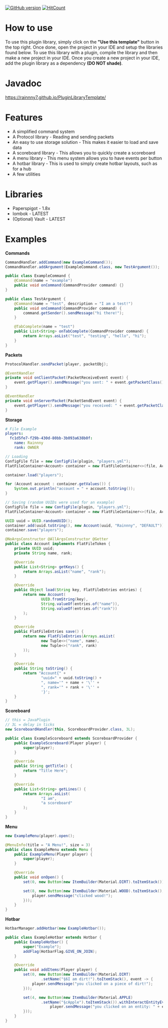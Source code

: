 [![GitHub version](https://badge.fury.io/gh/Rainnny7%2FPluginLibraryTemplate.svg)](https://badge.fury.io/gh/Rainnny7%2FPluginLibraryTemplate)
[![HitCount](http://hits.dwyl.com/Rainnny7/PluginLibraryTemplate.svg)](http://hits.dwyl.com/Rainnny7/PluginLibraryTemplate)

# How to use
To use this plugin library, simply click on the **"Use this template"** button in the top right. Once done, open the project
in your IDE and setup the libraries found below. To use this library with a plugin, compile the library and then make a new
project in your IDE. Once you create a new project in your IDE, add the plugin library as a dependency **(DO NOT shade)**.

# Javadoc
https://rainnny7.github.io/PluginLibraryTemplate/

# Features
* A simplified command system
* A Protocol library - Reading and sending packets
* An easy to use storage solution - This makes it easier to load and save data
* A scoreboard library - This allows you to quickly create a scoreboard
* A menu library - This menu system allows you to have events per button
* A hotbar library - This is used to simply create hotbar layouts, such as for a hub
* A few utilities

# Libraries
* Paperspigot - 1.8x
* lombok - LATEST
* (Optional) Vault - LATEST

# Examples

**Commands**
```java
CommandHandler.addCommand(new ExampleCommand());
CommandHandler.addArgument(ExampleCommand.class, new TestArgument());
```
```java
public class ExampleCommand {
    @Command(name = "example")
    public void onCommand(CommandProvider command) {}
}
```
```java
public class TestArgument {
    @Command(name = "test", description = "I am a test!")
    public void onCommand(CommandProvider command) {
        command.getSender().sendMessage("hi there!");
    }

    @TabComplete(name = "test")
    public List<String> onTabComplete(CommandProvider command) {
        return Arrays.asList("test", "testing", "hello", "hi");
    }
}
```

**Packets**
```java
ProtocolHandler.sendPacket(player, packetObj);
```
```java
@EventHandler
private void onClientPacket(PacketReceiveEvent event) {
    event.getPlayer().sendMessage("you sent: " + event.getPacketClass().getClass().getSimpleName());
}

@EventHandler
private void onServerPacket(PacketSendEvent event) {
    event.getPlayer().sendMessage("you received: " + event.getPacketClass().getClass().getSimpleName());
}
```

**Storage**
```yaml
# File Example
players:
  fc1d5fe7-f29b-430d-80bb-3b093a638b0f:
    name: Rainnny
    rank: OWNER
```
```java
// Loading
ConfigFile file = new ConfigFile(plugin, "players.yml");
FlatFileContainer<Account> container = new FlatFileContainer<>(file, Account.class);

container.load("players");

for (Account account : container.getValues()) {
    System.out.println("account = " + account.toString());
}
```
```java
// Saving (random UUIDs were used for an example)
ConfigFile file = new ConfigFile(plugin, "players.yml");
FlatFileContainer<Account> container = new FlatFileContainer<>(file, Account.class);

UUID uuid = UUID.randomUUID();
container.add(uuid.toString(), new Account(uuid, "Rainnny", "DEFAULT"));
container.save("players");
```
```java
@NoArgsConstructor @AllArgsConstructor @Getter
public class Account implements FlatFileToken {
    private UUID uuid;
    private String name, rank;

    @Override
    public List<String> getKeys() {
        return Arrays.asList("name", "rank");
    }

    @Override
    public Object load(String key, FlatFileEntries entries) {
        return new Account(
                UUID.fromString(key),
                String.valueOf(entries.of("name")),
                String.valueOf(entries.of("rank"))
        );
    }

    @Override
    public FlatFileEntries save() {
        return new FlatFileEntries(Arrays.asList(
                new Tuple<>("name", name),
                new Tuple<>("rank", rank)
        ));
    }

    @Override
    public String toString() {
        return "Account{" +
                "uuid=" + uuid.toString() +
                ", name='" + name + '\'' +
                ", rank='" + rank + '\'' +
                '}';
    }
}
```

**Scoreboard**
```java
// this = JavaPlugin
// 3L = delay in ticks
new ScoreboardHandler(this, ScoreboardProvider.class, 3L);
```
```java
public class ExampleScoreboard extends ScoreboardProvider {
    public ExampleScoreboard(Player player) {
        super(player);
    }

    @Override
    public String getTitle() {
        return "Title Here";
    }

    @Override
    public List<String> getLines() {
        return Arrays.asList(
                "I am",
                "a scoreboard"
        );
    }
}
```

**Menu**
```java
new ExampleMenu(player).open();
```
```java
@MenuInfo(title = "A Menu!", size = 3)
public class ExampleMenu extends Menu {
    public ExampleMenu(Player player) {
        super(player);
    }

    @Override
    public void onOpen() {
        set(0, new Button(new ItemBuilder(Material.DIRT).toItemStack()));

        set(8, new Button(new ItemBuilder(Material.WOOD).toItemStack(), event -> {
            player.sendMessage("clicked wood!");
        }));
    }
}
```

**Hotbar**
```java
HotbarManager.addHotbar(new ExampleHotbar());
```
```java
public class ExampleHotbar extends Hotbar {
    public ExampleHotbar() {
        super("Example");
        addFlag(HotbarFlag.GIVE_ON_JOIN);
    }

    @Override
    public void addItems(Player player) {
        set(0, new Button(new ItemBuilder(Material.DIRT)
                .setName("§6I am dirt!").toItemStack(), event -> {
            player.sendMessage("you clicked on a piece of dirt!");
        }));

        set(4, new Button(new ItemBuilder(Material.APPLE)
                .setName("§cApple").toItemStack()).withInteractEntityEvent(event -> {
                    player.sendMessage("you clicked on an entity: " + event.getRightClicked().getType().name());
        }));
    }
}
```
